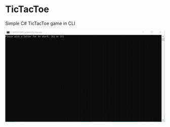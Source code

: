 # TicTacToe

Simple C# TicTacToe game in CLI

<img src="https://github.com/jzkarap/TicTacToe/blob/master/media/tic-tac-toe.gif?raw=true"/>
